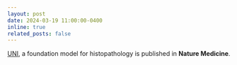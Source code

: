 ```yaml
---
layout: post
date: 2024-03-19 11:00:00-0400
inline: true
related_posts: false
---
```


[UNI](https://www.nature.com/articles/s41591-024-02857-3), a foundation model for histopathology is published in **Nature Medicine**.
